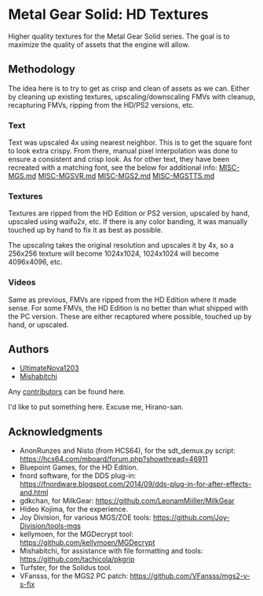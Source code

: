 # Metal Gear Solid: HD Textures

Higher quality textures for the Metal Gear Solid series. The goal is to maximize the quality of assets that the engine will allow.

## Methodology

The idea here is to try to get as crisp and clean of assets as we can. Either by cleaning up existing textures, upscaling/downscaling FMVs with cleanup, recapturing FMVs, ripping from the HD/PS2 versions, etc.

### Text

Text was upscaled 4x using nearest neighbor. This is to get the square font to look extra crispy. From there, manual pixel interpolation was done to ensure a consistent and crisp look. As for other text, they have been recreated with a matching font, see the below for additional info:
[MISC-MGS.md](https://github.com/UltimateNova1203/mgs-hdtex/blob/master/MISC-MGS.md)
[MISC-MGSVR.md](https://github.com/UltimateNova1203/mgs-hdtex/blob/master/MISC-MGSVR.md)
[MISC-MGS2.md](https://github.com/UltimateNova1203/mgs-hdtex/blob/master/MISC-MGS2.md)
[MISC-MGSTTS.md](https://github.com/UltimateNova1203/mgs-hdtex/blob/master/MISC-MGSTTS.md)

### Textures

Textures are ripped from the HD Edition or PS2 version, upscaled by hand, upscaled using waifu2x, etc. If there is any color banding, it was manually touched up by hand to fix it as best as possible.

The upscaling takes the original resolution and upscales it by 4x, so a 256x256 texture will become 1024x1024, 1024x1024 will become 4096x4096, etc.

### Videos

Same as previous, FMVs are ripped from the HD Edition where it made sense. For some FMVs, the HD Edition is no better than what shipped with the PC version. These are either recaptured where possible, touched up by hand, or upscaled.

## Authors

* [UltimateNova1203](https://github.com/UltimateNova1203)
* [Mishabitchi](https://github.com/mishabitchi)

Any [contributors](https://github.com/UltimateNova1203/mgs2-pchd/contributors) can be found here.

I'd like to put something here. Excuse me, Hirano-san.

## Acknowledgments

* AnonRunzes and Nisto (from HCS64), for the sdt_demux.py script: https://hcs64.com/mboard/forum.php?showthread=46911
* Bluepoint Games, for the HD Edition.
* fnord software, for the DDS plug-in: https://fnordware.blogspot.com/2014/09/dds-plug-in-for-after-effects-and.html
* gdkchan, for MilkGear: https://github.com/LeonamMiiller/MilkGear
* Hideo Kojima, for the experience.
* Joy Division, for various MGS/ZOE tools: https://github.com/Joy-Division/tools-mgs
* kellymoen, for the MGDecrypt tool: https://github.com/kellymoen/MGDecrypt
* Mishabitchi, for assistance with file formatting and tools: https://github.com/tachicola/pkgrip
* Turfster, for the Solidus tool.
* VFansss, for the MGS2 PC patch: https://github.com/VFansss/mgs2-v-s-fix
